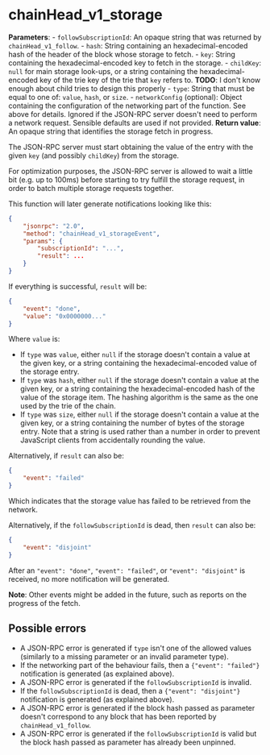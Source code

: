 # chainHead_v1_storage

**Parameters**:
    - `followSubscriptionId`: An opaque string that was returned by `chainHead_v1_follow`.
    - `hash`: String containing an hexadecimal-encoded hash of the header of the block whose storage to fetch.
    - `key`: String containing the hexadecimal-encoded key to fetch in the storage.
    - `childKey`: `null` for main storage look-ups, or a string containing the hexadecimal-encoded key of the trie key of the trie that `key` refers to. **TODO**: I don't know enough about child tries to design this properly
    - `type`: String that must be equal to one of: `value`, `hash`, or `size`.
    - `networkConfig` (optional): Object containing the configuration of the networking part of the function. See above for details. Ignored if the JSON-RPC server doesn't need to perform a network request. Sensible defaults are used if not provided.
**Return value**: An opaque string that identifies the storage fetch in progress.

The JSON-RPC server must start obtaining the value of the entry with the given `key` (and possibly `childKey`) from the storage.

For optimization purposes, the JSON-RPC server is allowed to wait a little bit (e.g. up to 100ms) before starting to try fulfill the storage request, in order to batch multiple storage requests together.

This function will later generate notifications looking like this:

```json
{
    "jsonrpc": "2.0",
    "method": "chainHead_v1_storageEvent",
    "params": {
        "subscriptionId": "...",
        "result": ...
    }
}
```

If everything is successful, `result` will be:

```json
{
    "event": "done",
    "value": "0x0000000..."
}
```

Where `value` is:
- If `type` was `value`, either `null` if the storage doesn't contain a value at the given key, or a string containing the hexadecimal-encoded value of the storage entry.
- If `type` was `hash`, either `null` if the storage doesn't contain a value at the given key, or a string containing the hexadecimal-encoded hash of the value of the storage item. The hashing algorithm is the same as the one used by the trie of the chain.
- If `type` was `size`, either `null` if the storage doesn't contain a value at the given key, or a string containing the number of bytes of the storage entry. Note that a string is used rather than a number in order to prevent JavaScript clients from accidentally rounding the value.

Alternatively, if  `result` can also be:

```json
{
    "event": "failed"
}
```

Which indicates that the storage value has failed to be retrieved from the network.

Alternatively, if the `followSubscriptionId` is dead, then `result` can also be:

```json
{
    "event": "disjoint"
}
```

After an `"event": "done"`, `"event": "failed"`, or `"event": "disjoint"` is received, no more notification will be generated.

**Note**: Other events might be added in the future, such as reports on the progress of the fetch.

## Possible errors

- A JSON-RPC error is generated if `type` isn't one of the allowed values (similarly to a missing parameter or an invalid parameter type).
- If the networking part of the behaviour fails, then a `{"event": "failed"}` notification is generated (as explained above).
- A JSON-RPC error is generated if the `followSubscriptionId` is invalid.
- If the `followSubscriptionId` is dead, then a `{"event": "disjoint"}` notification is generated (as explained above).
- A JSON-RPC error is generated if the block hash passed as parameter doesn't correspond to any block that has been reported by `chainHead_v1_follow`.
- A JSON-RPC error is generated if the `followSubscriptionId` is valid but the block hash passed as parameter has already been unpinned.
